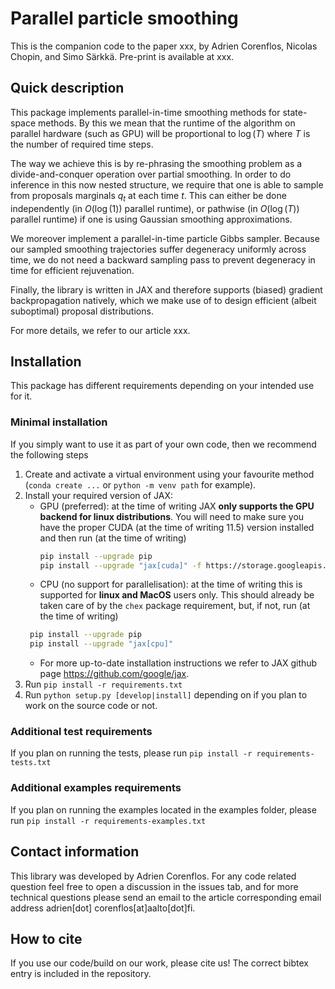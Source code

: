 # Parallel particle smoothing

This is the companion code to the paper xxx, by Adrien Corenflos, Nicolas Chopin, and Simo Särkkä. Pre-print is
available at xxx.

## Quick description

This package implements parallel-in-time smoothing methods for state-space methods. By this we mean that the runtime of
the algorithm on parallel hardware (such as GPU) will be proportional to $\log(T)$ where $T$ is the number of required
time steps.

The way we achieve this is by re-phrasing the smoothing problem as a divide-and-conquer operation over partial
smoothing. In order to do inference in this now nested structure, we require that one is able to sample from proposals
marginals $q_t$ at each time $t$. This can either be done independently
(in $O(\log(1))$ parallel runtime), or pathwise (in $O(\log(T))$ parallel runtime) if one is using Gaussian smoothing
approximations.

We moreover implement a parallel-in-time particle Gibbs sampler. Because our sampled smoothing trajectories suffer
degeneracy uniformly across time, we do not need a backward sampling pass to prevent degeneracy in time for efficient
rejuvenation.

Finally, the library is written in JAX and therefore supports (biased) gradient backpropagation natively, which we make
use of to design efficient (albeit suboptimal) proposal distributions.

For more details, we refer to our article xxx.

## Installation

This package has different requirements depending on your intended use for it.

### Minimal installation

If you simply want to use it as part of your own code, then we recommend the following steps

1. Create and activate a virtual environment using your favourite method (`conda create ...` or `python -m venv path`
   for example).
2. Install your required version of JAX:
    * GPU (preferred): at the time of writing JAX **only supports the GPU backend for linux distributions**. You will
      need to make sure you have the proper CUDA (at the time of writing 11.5) version installed and then run (at the
      time of writing)
      ```bash
      pip install --upgrade pip
      pip install --upgrade "jax[cuda]" -f https://storage.googleapis.com/jax-releases/jax_releases.html --ignore-installed # Note: wheels only available on linux.
      ```
    * CPU (no support for parallelisation): at the time of writing this is supported for **linux and MacOS** users only.
      This should already be taken care of by the `chex` package requirement, but, if not, run (at the time of writing)
    ```bash
     pip install --upgrade pip
     pip install --upgrade "jax[cpu]"
     ```
    * For more up-to-date installation instructions we refer to JAX github page https://github.com/google/jax.
3. Run `pip install -r requirements.txt`
4. Run `python setup.py [develop|install]` depending on if you plan to work on the source code or not.

### Additional test requirements

If you plan on running the tests, please run `pip install -r requirements-tests.txt`

### Additional examples requirements

If you plan on running the examples located in the examples folder, please
run `pip install -r requirements-examples.txt`

## Contact information

This library was developed by Adrien Corenflos. For any code related question feel free to open a discussion in the
issues tab, and for more technical questions please send an email to the article corresponding email address adrien[dot]
corenflos[at]aalto[dot]fi.

## How to cite

If you use our code/build on our work, please cite us! The correct bibtex entry is included in the repository.